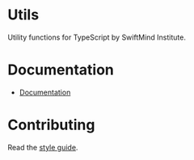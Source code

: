 # Utils

Utility functions for TypeScript by SwiftMind Institute.

# Documentation

- [Documentation](https://swiftmindinstitute.github.io/open-source/modules/Entity_Component_System.html)

# Contributing

Read the [style guide](https://github.com/swiftmind/open-source/blob/main/STYLE.md#style-guide).
